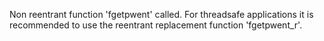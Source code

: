 Non reentrant function 'fgetpwent' called. For threadsafe applications it is recommended to use the reentrant replacement function 'fgetpwent_r'.